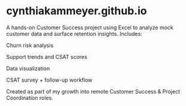 # cynthiakammeyer.github.io

A hands-on Customer Success project using Excel to analyze mock customer data and surface retention insights. Includes:

Churn risk analysis

Support trends and CSAT scores

Data visualization

CSAT survey + follow-up workflow

Created as part of my growth into remote Customer Success & Project Coordination roles.
